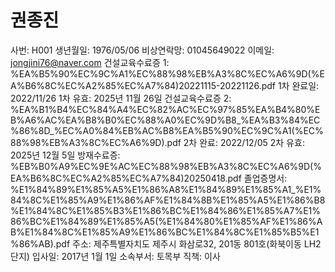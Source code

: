 # 권종진

사번: H001
생년월일: 1976/05/06
비상연락망: 01045649022
이메일: jongjini76@naver.com
건설교육수료증 1: %EA%B5%90%EC%9C%A1%EC%88%98%EB%A3%8C%EC%A6%9D(%EA%B6%8C%EC%A2%85%EC%A7%84)20221115-20221126.pdf
1차 완료일: 2022/11/26
1차 유효: 2025년 11월 26일
건설교육수료증 2: %EA%B1%B4%EC%84%A4%EC%82%AC%EC%97%85%EA%B4%80%EB%A6%AC%EA%B8%B0%EC%88%A0%EC%9D%B8_%EA%B3%84%EC%86%8D_%EC%A0%84%EB%AC%B8%EA%B5%90%EC%9C%A1(%EC%88%98%EB%A3%8C%EC%A6%9D).pdf
2차 완료: 2022/12/05
2차 유효: 2025년 12월 5일
방재수료증: %EB%B0%A9%EC%9E%AC%EC%88%98%EB%A3%8C%EC%A6%9D(%EA%B6%8C%EC%A2%85%EC%A7%84)20250418.pdf
졸업증명서: %E1%84%89%E1%85%A5%E1%86%A8%E1%84%89%E1%85%A1_%E1%84%8C%E1%85%A9%E1%86%AF%E1%84%8B%E1%85%A5%E1%86%B8%E1%84%8C%E1%85%B3%E1%86%BC%E1%84%86%E1%85%A7%E1%86%BC%E1%84%89%E1%85%A5(%E1%84%80%E1%85%AF%E1%86%AB%E1%84%8C%E1%85%A9%E1%86%BC%E1%84%8C%E1%85%B5%E1%86%AB).pdf
주소: 제주특별자치도 제주시 화삼로32, 201동 801호(화북이동 LH2단지)
입사일: 2017년 1월 1일
소속부서: 토목부
직책: 이사